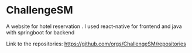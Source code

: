 # ChallengeSM
A website for hotel reservation . I used react-native for frontend and java with springboot for backend

Link to the repositories: https://github.com/orgs/ChallengeSM/repositories
